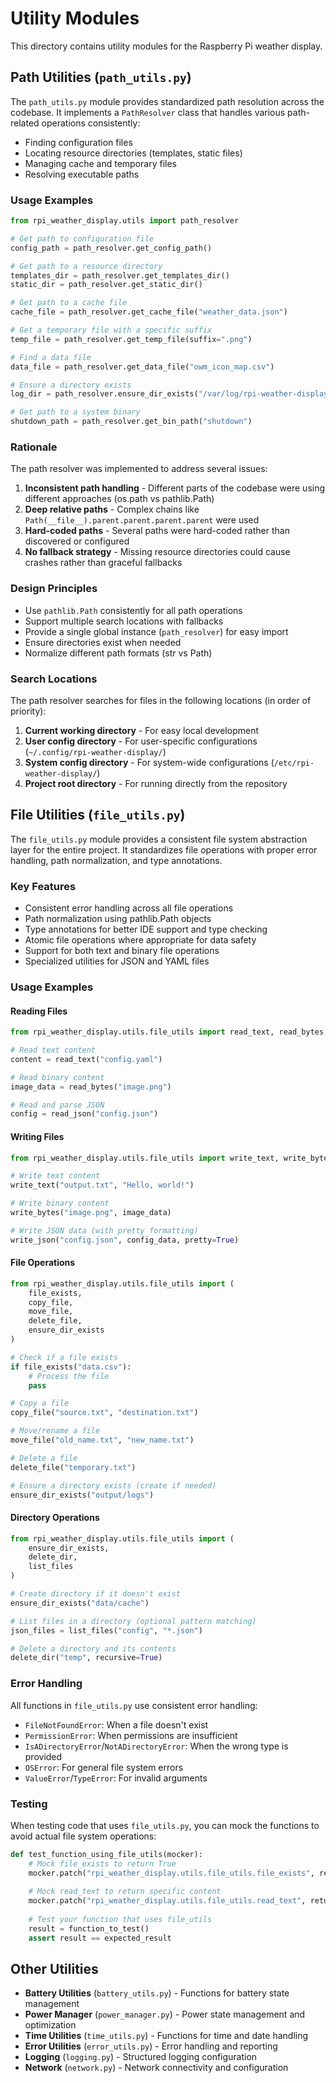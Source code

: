 # Utility Modules

This directory contains utility modules for the Raspberry Pi weather display.

## Path Utilities (`path_utils.py`)

The `path_utils.py` module provides standardized path resolution across the codebase. It implements a `PathResolver` class that handles various path-related operations consistently:

- Finding configuration files
- Locating resource directories (templates, static files)
- Managing cache and temporary files
- Resolving executable paths

### Usage Examples

```python
from rpi_weather_display.utils import path_resolver

# Get path to configuration file
config_path = path_resolver.get_config_path()

# Get path to a resource directory
templates_dir = path_resolver.get_templates_dir()
static_dir = path_resolver.get_static_dir()

# Get path to a cache file
cache_file = path_resolver.get_cache_file("weather_data.json")

# Get a temporary file with a specific suffix
temp_file = path_resolver.get_temp_file(suffix=".png")

# Find a data file
data_file = path_resolver.get_data_file("owm_icon_map.csv")

# Ensure a directory exists
log_dir = path_resolver.ensure_dir_exists("/var/log/rpi-weather-display")

# Get path to a system binary
shutdown_path = path_resolver.get_bin_path("shutdown")
```

### Rationale

The path resolver was implemented to address several issues:

1. **Inconsistent path handling** - Different parts of the codebase were using different approaches (os.path vs pathlib.Path)
2. **Deep relative paths** - Complex chains like `Path(__file__).parent.parent.parent.parent` were used
3. **Hard-coded paths** - Several paths were hard-coded rather than discovered or configured
4. **No fallback strategy** - Missing resource directories could cause crashes rather than graceful fallbacks

### Design Principles

- Use `pathlib.Path` consistently for all path operations
- Support multiple search locations with fallbacks
- Provide a single global instance (`path_resolver`) for easy import
- Ensure directories exist when needed
- Normalize different path formats (str vs Path)

### Search Locations

The path resolver searches for files in the following locations (in order of priority):

1. **Current working directory** - For easy local development
2. **User config directory** - For user-specific configurations (`~/.config/rpi-weather-display/`)
3. **System config directory** - For system-wide configurations (`/etc/rpi-weather-display/`)
4. **Project root directory** - For running directly from the repository

## File Utilities (`file_utils.py`)

The `file_utils.py` module provides a consistent file system abstraction layer for the entire project. It standardizes file operations with proper error handling, path normalization, and type annotations.

### Key Features

- Consistent error handling across all file operations
- Path normalization using pathlib.Path objects
- Type annotations for better IDE support and type checking
- Atomic file operations where appropriate for data safety
- Support for both text and binary file operations
- Specialized utilities for JSON and YAML files

### Usage Examples

#### Reading Files

```python
from rpi_weather_display.utils.file_utils import read_text, read_bytes, read_json

# Read text content
content = read_text("config.yaml")  

# Read binary content
image_data = read_bytes("image.png")

# Read and parse JSON
config = read_json("config.json")
```

#### Writing Files

```python
from rpi_weather_display.utils.file_utils import write_text, write_bytes, write_json

# Write text content
write_text("output.txt", "Hello, world!")

# Write binary content
write_bytes("image.png", image_data)

# Write JSON data (with pretty formatting)
write_json("config.json", config_data, pretty=True)
```

#### File Operations

```python
from rpi_weather_display.utils.file_utils import (
    file_exists, 
    copy_file, 
    move_file, 
    delete_file,
    ensure_dir_exists
)

# Check if a file exists
if file_exists("data.csv"):
    # Process the file
    pass

# Copy a file
copy_file("source.txt", "destination.txt")

# Move/rename a file
move_file("old_name.txt", "new_name.txt")

# Delete a file
delete_file("temporary.txt")

# Ensure a directory exists (create if needed)
ensure_dir_exists("output/logs")
```

#### Directory Operations

```python
from rpi_weather_display.utils.file_utils import (
    ensure_dir_exists,
    delete_dir,
    list_files
)

# Create directory if it doesn't exist
ensure_dir_exists("data/cache")

# List files in a directory (optional pattern matching)
json_files = list_files("config", "*.json")

# Delete a directory and its contents
delete_dir("temp", recursive=True)
```

### Error Handling

All functions in `file_utils.py` use consistent error handling:

- `FileNotFoundError`: When a file doesn't exist
- `PermissionError`: When permissions are insufficient
- `IsADirectoryError`/`NotADirectoryError`: When the wrong type is provided
- `OSError`: For general file system errors
- `ValueError`/`TypeError`: For invalid arguments

### Testing

When testing code that uses `file_utils.py`, you can mock the functions to avoid actual file system operations:

```python
def test_function_using_file_utils(mocker):
    # Mock file_exists to return True
    mocker.patch("rpi_weather_display.utils.file_utils.file_exists", return_value=True)
    
    # Mock read_text to return specific content
    mocker.patch("rpi_weather_display.utils.file_utils.read_text", return_value="test content")
    
    # Test your function that uses file_utils
    result = function_to_test()
    assert result == expected_result
```

## Other Utilities

- **Battery Utilities** (`battery_utils.py`) - Functions for battery state management
- **Power Manager** (`power_manager.py`) - Power state management and optimization
- **Time Utilities** (`time_utils.py`) - Functions for time and date handling
- **Error Utilities** (`error_utils.py`) - Error handling and reporting
- **Logging** (`logging.py`) - Structured logging configuration
- **Network** (`network.py`) - Network connectivity and configuration